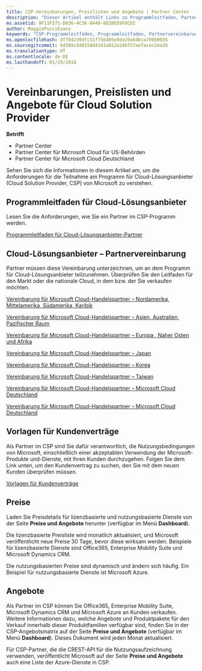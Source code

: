 ```yaml
---
title: CSP-Vereinbarungen, Preislisten und Angebote | Partner Center
description: "Dieser Artikel enthält Links zu Programmleitfaden, Partnervereinbarungen, Kundenverträgen, Preislisten und Angeboten für Cloud-Lösungsanbieter."
ms.assetid: 9F11F571-D036-4C36-8440-8D20ED9F0CD2
author: MaggiePucciEvans
keywords: "CSP-Programmleitfäden, Programmleitfaden, Partnervereinbarungen, Kundenvereinbarung, Preislisten, Angebote"
ms.openlocfilehash: df704239dfc51f756405e0da19a64bca709b0035
ms.sourcegitcommit: bd389c848158d41d1a012e246f57eefacec2ea2b
ms.translationtype: HT
ms.contentlocale: de-DE
ms.lasthandoff: 01/29/2018
---
```

# <a name="cloud-solution-provider-agreements-price-lists-and-offers"></a>Vereinbarungen, Preislisten und Angebote für Cloud Solution Provider

**Betrifft**

-  Partner Center
-  Partner Center für Microsoft Cloud für US-Behörden
-  Partner Center für Microsoft Cloud Deutschland


Sehen Sie sich die Informationen in diesem Artikel am, um die Anforderungen für die Teilnahme am Programm für Cloud-Lösungsanbieter (Cloud Solution Provider, CSP) von Microsoft zu verstehen. 

## <a href="" id="programguide"></a>Programmleitfaden für Cloud-Lösungsanbieter


Lesen Sie die Anforderungen, wie Sie ein Partner im CSP-Programm werden.

[Programmleitfaden für Cloud-Lösungsanbieter-Partner](http://go.microsoft.com/fwlink/p/?LinkId=617100)

## <a href="" id="partneragreement"></a>Cloud-Lösungsanbieter – Partnervereinbarung


Partner müssen diese Vereinbarung unterzeichnen, um an dem Programm für Cloud-Lösungsanbieter teilzunehmen. Überprüfen Sie den Leitfaden für den Markt oder die nationale Cloud, in dem bzw. der Sie verkaufen möchten.

[Vereinbarung für Microsoft Cloud-Handelspartner – Nordamerika, Mittelamerika, Südamerika, Karibik](http://download.microsoft.com/download/2/C/8/2C8CAC17-FCE7-4F51-9556-4D77C7022DF5/MCRA2017_AOC_ENG_Sep20172_CR.pdf)

[Vereinbarung für Microsoft Cloud-Handelspartner – Asien, Australien, Pazifischer Raum](http://download.microsoft.com/download/2/C/8/2C8CAC17-FCE7-4F51-9556-4D77C7022DF5/MCRA2017_APOC_ENG_Sep20172_CR.pdf)

[Vereinbarung für Microsoft Cloud-Handelspartner – Europa , Naher Osten und Afrika](http://download.microsoft.com/download/2/C/8/2C8CAC17-FCE7-4F51-9556-4D77C7022DF5/MCRA2017_EOC_ENG_Sep20172_CR.pdf)

[Vereinbarung für Microsoft Cloud-Handelspartner – Japan](http://download.microsoft.com/download/2/C/8/2C8CAC17-FCE7-4F51-9556-4D77C7022DF5/MCRA2017_JPN_ENG_Sep20172_CR.pdf)

[Vereinbarung für Microsoft Cloud-Handelspartner – Korea](http://download.microsoft.com/download/2/C/8/2C8CAC17-FCE7-4F51-9556-4D77C7022DF5/MCRA2017_KOR_ENG_Sep20172_CR.pdf)

[Vereinbarung für Microsoft Cloud-Handelspartner – Taiwan](http://download.microsoft.com/download/2/C/8/2C8CAC17-FCE7-4F51-9556-4D77C7022DF5/MCRA2017_TAI_ENG_Sep20172_CR.pdf)

[Vereinbarung für Microsoft Cloud-Handelspartner – Microsoft Cloud Deutschland](http://download.microsoft.com/download/2/C/8/2C8CAC17-FCE7-4F51-9556-4D77C7022DF5/MCA2017Agr_EMEA_EU-EFTA_GER_ENG_Sep20173_GermanCloud.pdf)

[Vereinbarung für Microsoft Cloud-Handelspartner – Microsoft Cloud Deutschland](http://download.microsoft.com/download/2/C/8/2C8CAC17-FCE7-4F51-9556-4D77C7022DF5/MCRA2017_AOC_USGCC_ENG_Sep20172_CR.pdf)

## <a href="" id="customeragreementtemplate"></a>Vorlagen für Kundenverträge


Als Partner im CSP sind Sie dafür verantwortlich, die Nutzungsbedingungen von Microsoft, einschließlich einer akzeptablen Verwendung der Microsoft-Produkte und-Dienste, mit Ihren Kunden durchzugehen. Folgen Sie dem Link unten, um den Kundenvertrag zu suchen, den Sie mit dem neuen Kunden überprüfen müssen. 

[Vorlagen für Kundenverträge](agreements.md)

## <a name="pricing"></a>Preise


Laden Sie Preisdetails für lizenzbasierte und nutzungsbasierte Dienste von der Seite **Preise und Angebote** herunter (verfügbar im Menü **Dashboard**). 

Die lizenzbasierte Preisliste wird monatlich aktualisiert, und Microsoft veröffentlicht neue Preise 30 Tage, bevor diese wirksam werden. Beispiele für lizenzbasierte Dienste sind Office365, Enterprise Mobility Suite und Microsoft Dynamics CRM. 

Die nutzungsbasierten Preise sind dynamisch und ändern sich häufig. Ein Beispiel für nutzungsbasierte Dienste ist Microsoft Azure.


## <a name="offers"></a>Angebote


Als Partner im CSP können Sie Office365, Enterprise Mobility Suite, Microsoft Dynamics CRM und Microsoft Azure an Kunden verkaufen. Weitere Informationen dazu, welche Angebote und Produktpakete für den Verkauf innerhalb dieser Produktfamilien verfügbar sind, finden Sie in der CSP-Angebotsmatrix auf der Seite **Preise und Angebote** (verfügbar im Menü **Dashboard**). Dieses Dokument wird jeden Monat aktualisiert.

Für CSP-Partner, die die CREST-API für die Nutzungsaufzeichnung verwenden, veröffentlicht Microsoft auf der Seite **Preise und Angebote** auch eine Liste der Azure-Dienste in CSP.


